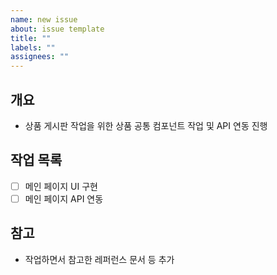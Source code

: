 ```yaml
---
name: new issue
about: issue template
title: ""
labels: ""
assignees: ""
---
```


## 개요

- 상품 게시판 작업을 위한 상품 공통 컴포넌트 작업 및 API 연동 진행

## 작업 목록

- [ ] 메인 페이지 UI 구현
- [ ] 메인 페이지 API 연동

## 참고

- 작업하면서 참고한 레퍼런스 문서 등 추가
